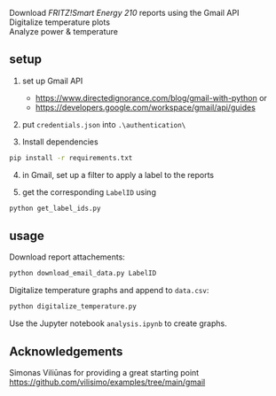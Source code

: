 Download *FRITZ!Smart Energy 210* reports using the Gmail API  
Digitalize temperature plots  
Analyze power & temperature


## setup

1. set up Gmail API
    - https://www.directedignorance.com/blog/gmail-with-python or
    - https://developers.google.com/workspace/gmail/api/guides

2. put `credentials.json` into `.\authentication\`

3. Install dependencies
```bash
pip install -r requirements.txt
```

4. in Gmail, set up a filter to apply a label to the reports

5. get the corresponding `LabelID` using
```bash
python get_label_ids.py
```

## usage

Download report attachements:
```bash
python download_email_data.py LabelID
```

Digitalize temperature graphs and append to `data.csv`:
```bash
python digitalize_temperature.py
```

Use the Jupyter notebook `analysis.ipynb` to create graphs.


## Acknowledgements

Simonas Viliūnas for providing a great starting point  
https://github.com/vilisimo/examples/tree/main/gmail